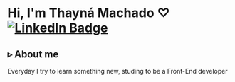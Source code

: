 
<h1>  Hi, I'm Thayná Machado ♡
  <a href="https://www.linkedin.com/in/thayn%C3%A1-machado-1775bb211/"><img src="https://img.shields.io/badge/Thayná Machado-blue?style=flat&logo=linkedin&logoColor=white" alt="LinkedIn Badge"></a>
</h1>

## ▹ About me
 Everyday I try to learn something new, studing to be a Front-End developer
<!--
 <img height="180em" src="https://github-readme-stats.vercel.app/api/top-langs/?username=mthxyna&layout=compact&langs_count=7&theme=algolia"/
-->
